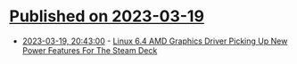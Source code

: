 # [Published on 2023-03-19](index.md)

* [2023-03-19, 20:43:00](https://linux.slashdot.org/story/23/03/19/2040247/linux-64-amd-graphics-driver-picking-up-new-power-features-for-the-steam-deck?utm_source=rss1.0mainlinkanon&utm_medium=feed) - [ Linux 6.4 AMD Graphics Driver Picking Up New Power Features For The Steam Deck](https://linux.slashdot.org/story/23/03/19/2040247/linux-64-amd-graphics-driver-picking-up-new-power-features-for-the-steam-deck?utm_source=rss1.0mainlinkanon&utm_medium=feed)
